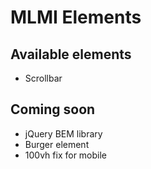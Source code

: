 # MLMI Elements

## Available elements

- Scrollbar

## Coming soon

- jQuery BEM library
- Burger element
- 100vh fix for mobile